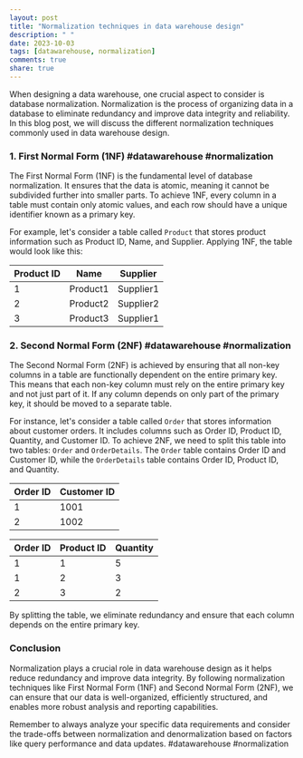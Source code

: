 ```yaml
---
layout: post
title: "Normalization techniques in data warehouse design"
description: " "
date: 2023-10-03
tags: [datawarehouse, normalization]
comments: true
share: true
---
```


When designing a data warehouse, one crucial aspect to consider is database normalization. Normalization is the process of organizing data in a database to eliminate redundancy and improve data integrity and reliability. In this blog post, we will discuss the different normalization techniques commonly used in data warehouse design.

### 1. First Normal Form (1NF) #datawarehouse #normalization

The First Normal Form (1NF) is the fundamental level of database normalization. It ensures that the data is atomic, meaning it cannot be subdivided further into smaller parts. To achieve 1NF, every column in a table must contain only atomic values, and each row should have a unique identifier known as a primary key.

For example, let's consider a table called `Product` that stores product information such as Product ID, Name, and Supplier. Applying 1NF, the table would look like this:

| Product ID | Name     | Supplier |
|------------|----------|----------|
| 1          | Product1 | Supplier1|
| 2          | Product2 | Supplier2|
| 3          | Product3 | Supplier1|

### 2. Second Normal Form (2NF) #datawarehouse #normalization

The Second Normal Form (2NF) is achieved by ensuring that all non-key columns in a table are functionally dependent on the entire primary key. This means that each non-key column must rely on the entire primary key and not just part of it. If any column depends on only part of the primary key, it should be moved to a separate table.

For instance, let's consider a table called `Order` that stores information about customer orders. It includes columns such as Order ID, Product ID, Quantity, and Customer ID. To achieve 2NF, we need to split this table into two tables: `Order` and `OrderDetails`. The `Order` table contains Order ID and Customer ID, while the `OrderDetails` table contains Order ID, Product ID, and Quantity.

| Order ID | Customer ID |
|----------|-------------|
| 1        | 1001        |
| 2        | 1002        |

| Order ID | Product ID | Quantity |
|----------|------------|----------|
| 1        | 1          | 5        |
| 1        | 2          | 3        |
| 2        | 3          | 2        |

By splitting the table, we eliminate redundancy and ensure that each column depends on the entire primary key.

### Conclusion

Normalization plays a crucial role in data warehouse design as it helps reduce redundancy and improve data integrity. By following normalization techniques like First Normal Form (1NF) and Second Normal Form (2NF), we can ensure that our data is well-organized, efficiently structured, and enables more robust analysis and reporting capabilities.

Remember to always analyze your specific data requirements and consider the trade-offs between normalization and denormalization based on factors like query performance and data updates. #datawarehouse #normalization